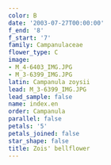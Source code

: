 ```yaml
---
color: B
date: '2003-07-27T00:00:00'
f_end: '8'
f_start: '7'
family: Campanulaceae
flower_type: C
image:
- M_4-6403_IMG.JPG
- M_3-6399_IMG.JPG
latin: Campanula zoysii
lead: M_3-6399_IMG.JPG
lead_sample: false
name: index.en
order: Campanula
parallel: false
petals: '5'
petals_joined: false
star_shape: false
title: Zois' bellflower
---
```

